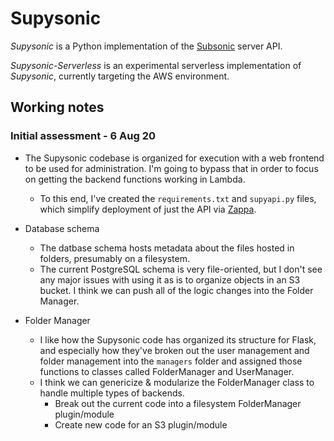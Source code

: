 # Supysonic

_Supysonic_ is a Python implementation of the [Subsonic](http://www.subsonic.org/pages/api.jsp) server API.

_Supysonic-Serverless_ is an experimental serverless implementation of _Supysonic_, currently targeting the AWS environment.

## Working notes
### Initial assessment - 6 Aug 20
* The Supysonic codebase is organized for execution with a web frontend to be used for administration. I'm going to bypass that in order to focus on getting the backend functions working in Lambda.
  * To this end, I've created the `requirements.txt` and `supyapi.py` files, which simplify deployment of just the API via [Zappa](https://github.com/Miserlou/Zappa).
  
* Database schema
  * The datbase schema hosts metadata about the files hosted in folders, presumably on a filesystem.
  * The current PostgreSQL schema is very file-oriented, but I don't see any major issues with using it as is to organize objects in an S3 bucket. I think we can push all of the logic changes into the Folder Manager.

* Folder Manager
  * I like how the Supysonic code has organized its structure for Flask, and especially how they've broken out the user management and folder management into the `managers` folder and assigned those functions to classes called FolderManager and UserManager.
  * I think we can genericize & modularize the FolderManager class to handle multiple types of backends.
     * Break out the current code into a filesystem FolderManager plugin/module
     * Create new code for an S3 plugin/module
